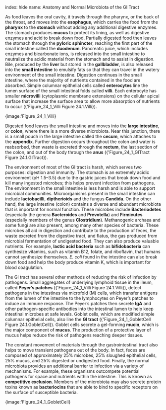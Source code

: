 index: hide
name: Anatomy and Normal Microbiota of the GI Tract

As food leaves the oral cavity, it travels through the pharynx, or the back of the throat, and moves into the  **esophagus**, which carries the food from the  **pharynx** to the  **stomach** without adding any additional digestive enzymes. The stomach produces  **mucus** to protect its lining, as well as digestive enzymes and acid to break down food. Partially digested food then leaves the stomach through the  **pyloric sphincter**, reaching the first part of the small intestine called the  **duodenum**. Pancreatic juice, which includes enzymes and bicarbonate ions, is released into the small intestine to neutralize the acidic material from the stomach and to assist in digestion. Bile, produced by the  **liver** but stored in the  **gallbladder**, is also released into the  **small intestine** to emulsify fats so that they can travel in the watery environment of the small intestine. Digestion continues in the small intestine, where the majority of nutrients contained in the food are absorbed. Simple columnar epithelial cells called  **enterocytes** line the lumen surface of the small intestinal folds called  **villi**. Each enterocyte has smaller  **microvilli** (cytoplasmic membrane extensions) on the cellular apical surface that increase the surface area to allow more absorption of nutrients to occur ({'Figure_24_1_Villi Figure 24.1.Villi}).


{image:'Figure_24_1_Villi}
        

Digested food leaves the small intestine and moves into the  **large intestine**, or  **colon**, where there is a more diverse microbiota. Near this junction, there is a small pouch in the large intestine called the  **cecum**, which attaches to the  **appendix**. Further digestion occurs throughout the colon and water is reabsorbed, then waste is excreted through the  **rectum**, the last section of the colon, and out of the body through the  **anus** ({'Figure_24_1_GITract Figure 24.1.GITract}).

The environment of most of the GI tract is harsh, which serves two purposes: digestion and immunity. The stomach is an extremely acidic environment (pH 1.5–3.5) due to the gastric juices that break down food and kill many ingested microbes; this helps prevent infection from pathogens. The environment in the small intestine is less harsh and is able to support microbial communities. Microorganisms present in the small intestine can include  **lactobacilli**,  **diptherioids** and the fungus  **Candida**. On the other hand, the large intestine (colon) contains a diverse and abundant microbiota that is important for normal function. These microbes include  **Bacteriodetes** (especially the genera  **Bacteroides** and  **Prevotella**) and  **Firmicutes** (especially members of the genus  **Clostridium**). Methanogenic archaea and some fungi are also present, among many other species of bacteria. These microbes all aid in digestion and contribute to the production of feces, the waste excreted from the digestive tract, and flatus, the gas produced from microbial fermentation of undigested food. They can also produce valuable nutrients. For example,  **lactic acid bacteria** such as  **bifidobacteria** can synthesize vitamins, such as vitamin B12, folate, and riboflavin, that humans cannot synthesize themselves.  *E. coli* found in the intestine can also break down food and help the body produce vitamin K, which is important for blood coagulation.

The GI tract has several other methods of reducing the risk of infection by pathogens. Small aggregates of underlying lymphoid tissue in the ileum, called  **Peyer’s patches** ({'Figure_24_1_Villi Figure 24.1.Villi}), detect pathogens in the intestines via microfold (M) cells, which transfer antigens from the lumen of the intestine to the lymphocytes on Peyer’s patches to induce an immune response. The Peyer’s patches then secrete  **IgA** and other pathogen-specific antibodies into the intestinal lumen to help keep intestinal microbes at safe levels. Goblet cells, which are modified simple columnar epithelial cells, also line the  **GI tract** ({'Figure_24_1_GobletCell Figure 24.1.GobletCell}). Goblet cells secrete a gel-forming  **mucin**, which is the major component of  **mucus**. The production of a protective layer of mucus helps reduce the risk of pathogens reaching deeper tissues.

The constant movement of materials through the gastrointestinal tract also helps to move transient pathogens out of the body. In fact, feces are composed of approximately 25% microbes, 25% sloughed epithelial cells, 25% mucus, and 25% digested or undigested food. Finally, the normal microbiota provides an additional barrier to infection via a variety of mechanisms. For example, these organisms outcompete potential pathogens for space and nutrients within the intestine. This is known as  **competitive exclusion**. Members of the microbiota may also secrete protein toxins known as  **bacteriocins** that are able to bind to specific receptors on the surface of susceptible bacteria.


{image:'Figure_24_1_GobletCell}
        
